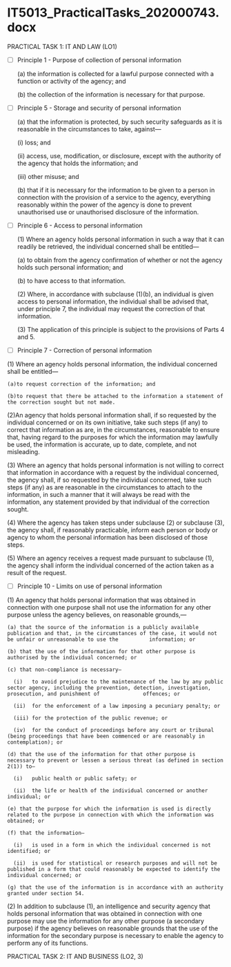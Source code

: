 # IT5013_PracticalTasks_202000743.docx

PRACTICAL TASK 1: IT AND LAW (LO1)

- [ ] Principle 1 - Purpose of collection of personal information

  (a)	the information is collected for a lawful purpose connected with a function or activity of the agency; and
  
  
  (b)	the collection of the information is necessary for that purpose.
    
  
- [ ] Principle 5 - Storage and security of personal information

  (a)	that the information is protected, by such security safeguards as it is reasonable in the circumstances to take, against—
  
    (i)	loss; and
    
    (ii)	access, use, modification, or disclosure, except with the authority of the agency that holds the information; and
    
    (iii)	other misuse; and
    
  (b)	that if it is necessary for the information to be given to a person in connection with the provision of a service to the agency, everything reasonably within the power of    the agency is done to prevent unauthorised use or unauthorised disclosure of the information.



- [ ] Principle 6 - Access to personal information

  (1)	Where an agency holds personal information in such a way that it can readily be retrieved, the individual concerned shall be entitled—
  
    (a)	to obtain from the agency confirmation of whether or not the agency holds such personal information; and
    
    (b) to have access to that information.
    
  (2)	Where, in accordance with subclause (1)﻿(b), an individual is given access to personal information, the individual shall be advised that, under principle 7, the individual   may request the correction of that information.
  
  (3)	The application of this principle is subject to the provisions of Parts 4 and 5.



- [ ]  Principle 7 - Correction of personal information

  (1) Where an agency holds personal information, the individual concerned shall be entitled—
  
    (a)to request correction of the information; and
    
    (b)to request that there be attached to the information a statement of the correction sought but not made.
    
  (2)An agency that holds personal information shall, if so requested by the individual concerned or on its own initiative, take such steps (if any) to correct that information    as are, in the circumstances, reasonable to ensure that, having regard to the purposes for which the information may lawfully be used, the information is accurate, up to        date, complete, and not misleading.
  
  (3)	Where an agency that holds personal information is not willing to correct that information in accordance with a request by the individual concerned, the agency shall, if     so requested by the individual concerned, take such steps (if any) as are reasonable in the circumstances to attach to the information, in such a manner that it will always be   read with the information, any statement provided by that individual of the correction sought.
  
  (4)	Where the agency has taken steps under subclause (2) or subclause (3), the agency shall, if reasonably practicable, inform each person or body or agency to whom the          personal information has been disclosed of those steps.
  
  (5)	Where an agency receives a request made pursuant to subclause (1), the agency shall inform the individual concerned of the action taken as a result of the request.


- [ ]  Principle 10 - Limits on use of personal information

  (1)	An agency that holds personal information that was obtained in connection with one purpose shall not use the information for any other purpose unless the agency believes,    on reasonable grounds,—
  
    (a)	that the source of the information is a publicly available publication and that, in the circumstances of the case, it would not be unfair or unreasonable to use the          information; or
    
    (b)	that the use of the information for that other purpose is authorised by the individual concerned; or
    
    (c)	that non-compliance is necessary—
    
      (i)	to avoid prejudice to the maintenance of the law by any public sector agency, including the prevention, detection, investigation, prosecution, and punishment of              offences; or
      
      (ii)	for the enforcement of a law imposing a pecuniary penalty; or
      
      (iii)	for the protection of the public revenue; or
      
      (iv)	for the conduct of proceedings before any court or tribunal (being proceedings that have been commenced or are reasonably in contemplation); or
      
    (d)	that the use of the information for that other purpose is necessary to prevent or lessen a serious threat (as defined in section 2(1)) to—
    
      (i)	public health or public safety; or
      
      (ii)	the life or health of the individual concerned or another individual; or
      
    (e)	that the purpose for which the information is used is directly related to the purpose in connection with which the information was obtained; or
    
    (f)	that the information—
    
      (i)	is used in a form in which the individual concerned is not identified; or
      
      (ii)	is used for statistical or research purposes and will not be published in a form that could reasonably be expected to identify the individual concerned; or
      
    (g)	that the use of the information is in accordance with an authority granted under section 54.
    
  (2)	In addition to subclause (1), an intelligence and security agency that holds personal information that was obtained in connection with one purpose may use the information    for any other purpose (a secondary purpose) if the agency believes on reasonable grounds that the use of the information for the secondary purpose is necessary to enable the    agency to perform any of its functions.
 



PRACTICAL TASK 2: IT AND BUSINESS (LO2, 3)
